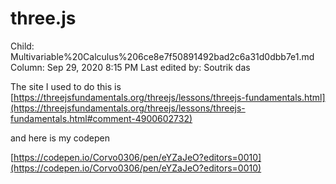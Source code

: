# three.js

Child: Multivariable%20Calculus%206ce8e7f50891492bad2c6a31d0dbb7e1.md
Column: Sep 29, 2020 8:15 PM
Last edited by: Soutrik das

The site I used to do this is [https://threejsfundamentals.org/threejs/lessons/threejs-fundamentals.html](https://threejsfundamentals.org/threejs/lessons/threejs-fundamentals.html#comment-4900602732)

and here is my codepen

[https://codepen.io/Corvo0306/pen/eYZaJeO?editors=0010](https://codepen.io/Corvo0306/pen/eYZaJeO?editors=0010)